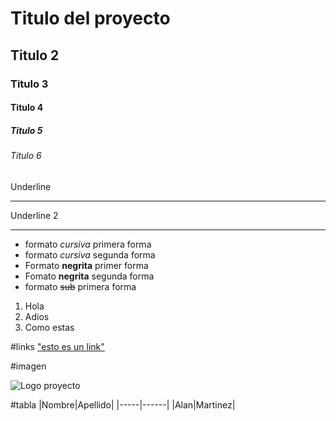 # Titulo del proyecto
## Titulo 2
### Titulo 3
#### Titulo 4
##### Titulo 5
###### Titulo 6
Underline
___________


Underline 2
___________

- formato *cursiva* primera forma
- formato _cursiva_ segunda forma
- Formato **negrita** primer forma
- Fomato __negrita__ segunda forma
- formato ~~sub~~ primera forma

1. Hola
2. Adios
3. Como estas

#links
<a href=https://classroom.google.com/u/0/c/MTI2NDAxMTI2NDIy/> "esto  es un link" </a> 

#imagen

![Logo proyecto](https://estaticos.muyinteresante.es/uploads/images/gallery/59c4f5655bafe82c692a7052/gato-marron-redes.jpg)


#tabla 
|Nombre|Apellido|
|-----|------|
|Alan|Martinez|
